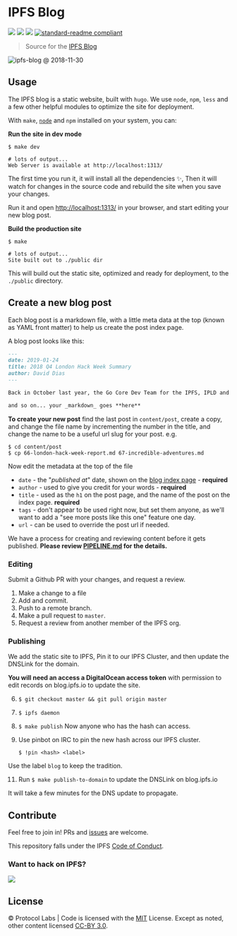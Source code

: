 # IPFS Blog

[![](https://img.shields.io/badge/made%20by-Protocol%20Labs-blue.svg?style=flat-square)](https://protocol.ai)
[![](https://img.shields.io/badge/project-IPFS-blue.svg?style=flat-square)](http://ipfs.io/)
[![](https://img.shields.io/badge/freenode-%23ipfs-blue.svg?style=flat-square)](http://webchat.freenode.net/?channels=%23ipfs)
[![standard-readme compliant](https://img.shields.io/badge/standard--readme-OK-green.svg?style=flat-square)](https://github.com/RichardLitt/standard-readme)

> Source for the [IPFS Blog](https://blog.ipfs.io)

![ipfs-blog @ 2018-11-30](https://ipfs.io/ipfs/QmYxumHGuNdu8rAwcw6kgc2UU1buJxv7V7uFs17tBx9w3W/ipfs-blog.png)

## Usage

The IPFS blog is a static website, built with `hugo`. We use `node`, `npm`, `less` and a few other helpful modules to optimize the site for deployment.

With `make`, [`node`](http://nodejs.org) and `npm` installed on your system, you can:

**Run the site in dev mode**

```console
$ make dev

# lots of output...
Web Server is available at http://localhost:1313/
```

The first time you run it, it will install all the dependencies ✨, Then it will watch for changes in the source code and rebuild the site when you save your changes.

Run it and open <http://localhost:1313/> in your browser, and start editing your new blog post.

**Build the production site**

```console
$ make

# lots of output...
Site built out to ./public dir
```

This will build out the static site, optimized and ready for deployment, to the `./public` directory.

## Create a new blog post

Each blog post is a markdown file, with a little meta data at the top (known as YAML front matter) to help us create the post index page.

A blog post looks like this:

```markdown
---
date: 2019-01-24
title: 2018 Q4 London Hack Week Summary
author: David Dias
---

Back in October last year, the Go Core Dev Team for the IPFS, IPLD and libp2p projects spent some quality time together

and so on... your _markdown_ goes **here**
```

**To create your new post** find the last post in `content/post`, create a copy, and change the file name by incrementing the number in the title, and change the name to be a useful url slug for your post. e.g.

```console
$ cd content/post
$ cp 66-london-hack-week-report.md 67-incredible-adventures.md
```

Now edit the metadata at the top of the file

- `date` - the "_published at_" date, shown on the [blog index page](https://blog.ipfs.io) - **required**
- `author` - used to give you credit for your words - **required**
- `title` - used as the `h1` on the post page, and the name of the post on the index page. **required**
- `tags` - don't appear to be used right now, but set them anyone, as we'll want to add a "see more posts like this one" feature one day.
- `url` - can be used to override the post url if needed.

We have a process for creating and reviewing content before it gets published. **Please review [PIPELINE.md](./PIPELINE.md) for the details.**

### Editing

Submit a Github PR with your changes, and request a review.

1. Make a change to a file
2. Add and commit.
3. Push to a remote branch.
4. Make a pull request to `master`.
5. Request a review from another member of the IPFS org.

### Publishing

We add the static site to IPFS, Pin it to our IPFS Cluster, and then update the DNSLink for the domain.

**You will need an access a DigitalOcean access token** with permission to edit records on blog.ipfs.io to update the site.

6. `$ git checkout master && git pull origin master`
7. `$ ipfs daemon`
8. `$ make publish`
  Now anyone who has the hash can access.
10. Use pinbot on IRC to pin the new hash across our IPFS cluster.

      `$ !pin <hash> <label>`

  Use the label `blog` to keep the tradition.

11. Run `$ make publish-to-domain` to update the DNSLink on blog.ipfs.io

It will take a few minutes for the DNS update to propagate.

## Contribute

Feel free to join in! PRs and [issues](https://github.com/ipfs/blog/issues) are welcome.

This repository falls under the IPFS [Code of Conduct](https://github.com/ipfs/community/blob/master/code-of-conduct.md).

### Want to hack on IPFS?

[![](https://cdn.rawgit.com/jbenet/contribute-ipfs-gif/master/img/contribute.gif)](https://github.com/ipfs/community/blob/master/contributing.md)

## License

© Protocol Labs | Code is licensed with the [MIT](LICENSE) License. Except as noted, other content licensed [CC-BY 3.0](https://creativecommons.org/licenses/by/3.0/us/).
